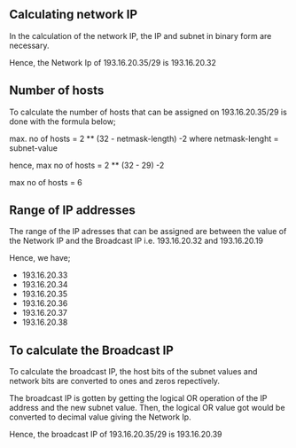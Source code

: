 ## Calculating network IP
 <p>In the calculation of the network IP, the IP and subnet in binary form are necessary.</p>
 <p>Hence, the Network Ip of 193.16.20.35/29 is 193.16.20.32</p>

## Number of hosts
 <p>To calculate the number of hosts that can be assigned on 193.16.20.35/29 is done with the formula below;
 
 max. no of hosts = 2 ** (32 - netmask-length) -2 
    where netmask-lenght = subnet-value</p>
 hence, max no of hosts = 2 ** (32 - 29) -2
 <p>max no of hosts = 6</p>

  ## Range of IP addresses 
  <p>The range of the IP adresses that can be assigned are between the value of the Network IP and the Broadcast IP i.e. 193.16.20.32 and 193.16.20.19</p>
  <p>Hence, we have;</p>
  <ul>
  <li>193.16.20.33</li>
  <li>193.16.20.34</li>
  <li>193.16.20.35</li>
  <li>193.16.20.36</li>
  <li>193.16.20.37</li>
  <li>193.16.20.38</li>
  </ul>

## To calculate the Broadcast IP
 <p>To calculate the broadcast IP, the host bits of the subnet values and network bits are converted to ones and zeros repectively.</p>
 <p>The broadcast IP is gotten by getting the logical OR operation of the IP address and the new subnet value. Then, the logical OR value got would be converted to decimal value giving the Network Ip.</p>
 <p>Hence, the broadcast IP of 193.16.20.35/29 is 193.16.20.39 </p>

